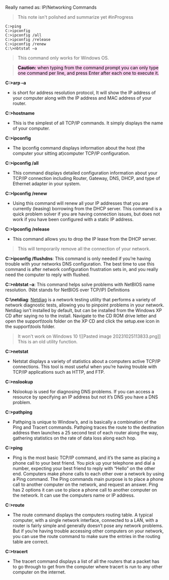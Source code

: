 Really named as: IP/Networking Commands
>This note isn't polished and summarize yet #inProgress 


```
C:>ping
C:>ipconfig
C:>ipconfig /all
C:>ipconfig /release
C:>ipconfig /renew
C:\>nbtstat –a
```

> This command only works for Windows OS.

><mark style="background: #FFB8EBA6;"><strong>Caution:</strong> when typing from the command prompt you can only type one command per
line, and press Enter after each one to execute it.</mark>

**C:\>arp –a**
- is short for address resolution protocol, It will show the IP address of your
computer along with the IP address and MAC address of your router.

**C:\>hostname**
- This is the simplest of all TCP/IP commands. It simply displays the
name of your computer.

**C:\>ipconfig**
- The ipconfig command displays information about the host (the computer
your sitting at)computer TCP/IP configuration.

**C:\>ipconfig /all**
- This command displays detailed configuration information about your
TCP/IP connection including Router, Gateway, DNS, DHCP, and type of Ethernet
adapter in your system.

**C:\>Ipconfig /renew**
- Using this command will renew all your IP addresses that you are
currently (leasing) borrowing from the DHCP server. This command is a quick problem
solver if you are having connection issues, but does not work if you have been configured
with a static IP address.

**C:\>Ipconfig /release**
- This command allows you to drop the IP lease from the DHCP
server.
> This will temporarily remove all the connection of your network.

**C:\>ipconfig /flushdns**: This command is only needed if you’re having trouble with your
networks DNS configuration. The best time to use this command is after network
configuration frustration sets in, and you really need the computer to reply with flushed.

**C:\>nbtstat –a**: This command helps solve problems with NetBIOS name resolution.
(Nbt stands for NetBIOS over TCP/IP)
Definitions

**C:\netdiag**: [Netdiag](https://learn.microsoft.com/en-us/previous-versions/windows/it-pro/windows-server-2012-r2-and-2012/cc731434(v=ws.11)) is a network testing utility that performs a variety of network
diagnostic tests, allowing you to pinpoint problems in your network. Netdiag isn’t
installed by default, but can be installed from the Windows XP CD after saying no to the
install. Navigate to the CD ROM drive letter and open the support\tools folder on the XP
CD and click the setup.exe icon in the support\tools folder.
>It won't work on Windows 10
>![[Pasted image 20231025113833.png]]
>This is an old utility function.

**C:\>netstat**
- Netstat displays a variety of statistics about a computers active TCP/IP
connections. This tool is most useful when you’re having trouble with TCP/IP
applications such as HTTP, and FTP.

**C:\>nslookup**
- Nslookup is used for diagnosing DNS problems. If you can access a
resource by specifying an IP address but not it’s DNS you have a DNS problem.

**C:\>pathping**
- Pathping is unique to Window’s, and is basically a combination of the
Ping and Tracert commands. Pathping traces the route to the destination address then
launches a 25 second test of each router along the way, gathering statistics on the rate of
data loss along each hop.

**C:\>ping**
- Ping is the most basic TCP/IP command, and it’s the same as placing a phone
call to your best friend. You pick up your telephone and dial a number, expecting your
best friend to reply with “Hello” on the other end. Computers make phone calls to each
other over a network by using a Ping command.
The Ping commands main purpose is to place a phone call to another computer on the
network, and request an answer. Ping has 2 options it can use to place a phone call to
another computer on the network. It can use the computers name or IP address.

**C:\>route**
- The route command displays the computers routing table. A typical
computer, with a single network interface, connected to a LAN, with a router is fairly
simple and generally doesn’t pose any network problems. But if you’re having trouble
accessing other computers on your network, you can use the route command to make sure
the entries in the routing table are correct.

**C:\>tracert**
- The tracert command displays a list of all the routers that a packet has to go
through to get from the computer where tracert is run to any other computer on the
internet.
